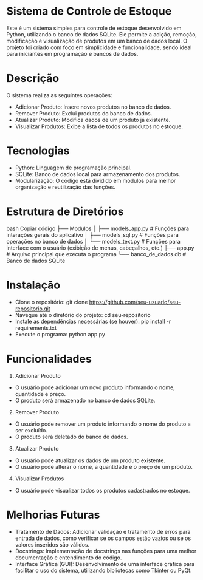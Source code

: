 # Sistema de Controle de Estoque
Este é um sistema simples para controle de estoque desenvolvido em Python, utilizando o banco de dados SQLite. Ele permite a adição, remoção, modificação e visualização de produtos em um banco de dados local. O projeto foi criado com foco em simplicidade e funcionalidade, sendo ideal para iniciantes em programação e bancos de dados.

# Descrição
O sistema realiza as seguintes operações:
- Adicionar Produto: Insere novos produtos no banco de dados.
- Remover Produto: Exclui produtos do banco de dados.
- Atualizar Produto: Modifica dados de um produto já existente.
- Visualizar Produtos: Exibe a lista de todos os produtos no estoque.

# Tecnologias
- Python: Linguagem de programação principal.
- SQLite: Banco de dados local para armazenamento dos produtos.
- Modularização: O código está dividido em módulos para melhor organização e reutilização das funções.

# Estrutura de Diretórios
bash
Copiar código
├── Modulos
│   ├── models_app.py        # Funções para interações gerais do aplicativo
│   ├── models_sql.py        # Funções para operações no banco de dados
│   └── models_text.py       # Funções para interface com o usuário (exibição de menus, cabeçalhos, etc.)
├── app.py                   # Arquivo principal que executa o programa
└── banco_de_dados.db        # Banco de dados SQLite

# Instalação
- Clone o repositório:
git clone https://github.com/seu-usuario/seu-repositorio.git
- Navegue até o diretório do projeto:
cd seu-repositorio
- Instale as dependências necessárias (se houver):
pip install -r requirements.txt
- Execute o programa:
python app.py

# Funcionalidades
1. Adicionar Produto
- O usuário pode adicionar um novo produto informando o nome, quantidade e preço.
- O produto será armazenado no banco de dados SQLite.
2. Remover Produto
- O usuário pode remover um produto informando o nome do produto a ser excluído.
- O produto será deletado do banco de dados.
3. Atualizar Produto
- O usuário pode atualizar os dados de um produto existente.
- O usuário pode alterar o nome, a quantidade e o preço de um produto.
4. Visualizar Produtos
- O usuário pode visualizar todos os produtos cadastrados no estoque.

# Melhorias Futuras
- Tratamento de Dados: Adicionar validação e tratamento de erros para entrada de dados, como verificar se os campos estão vazios ou se os valores inseridos são válidos.
- Docstrings: Implementação de docstrings nas funções para uma melhor documentação e entendimento do código.
- Interface Gráfica (GUI): Desenvolvimento de uma interface gráfica para facilitar o uso do sistema, utilizando bibliotecas como Tkinter ou PyQt.
